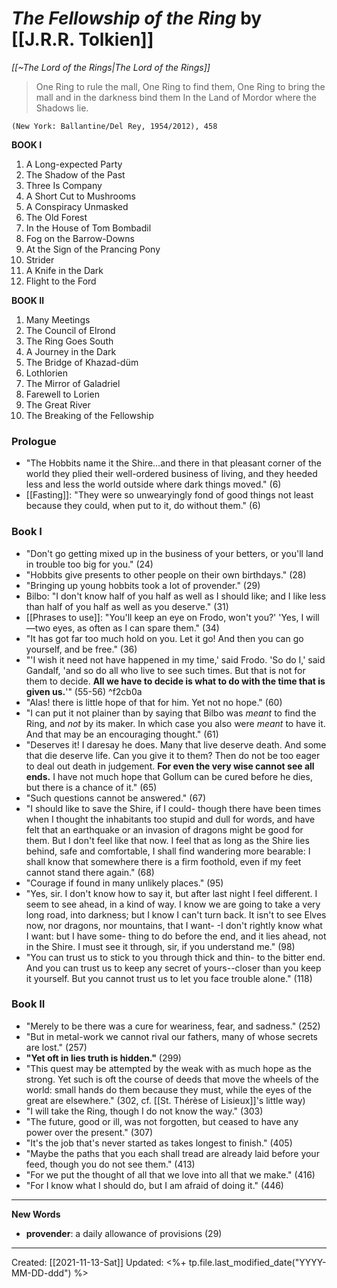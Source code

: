 
# *The Fellowship of the Ring* by [[J.R.R. Tolkien]]
*[[~The Lord of the Rings|The Lord of the Rings]]*

>One Ring to rule the mall, One Ring to find them,
>One Ring to bring the mall and in the darkness bind them
>In the Land of Mordor where the Shadows lie.

`(New York: Ballantine/Del Rey, 1954/2012), 458`


**BOOK I**

1. A Long-expected Party
2. The Shadow of the Past
3. Three Is Company
4. A Short Cut to Mushrooms
5. A Conspiracy Unmasked
6. The Old Forest
7. In the House of Tom Bombadil
8. Fog on the Barrow-Downs
9. At the Sign of the Prancing Pony
10. Strider
11. A Knife in the Dark
12. Flight to the Ford



**BOOK Il**

1. Many Meetings
2. The Council of Elrond
3. The Ring Goes South
4. A Journey in the Dark
5. The Bridge of Khazad-düm
6. Lothlorien
7. The Mirror of Galadriel
8. Farewell to Lorien
9. The Great River
10. The Breaking of the Fellowship



### Prologue
- "The Hobbits name it the Shire...and there in that pleasant corner of the world they plied their well-ordered business of living, and they heeded less and less the world outside where dark things moved." (6)
- [[Fasting]]: "They were so unwearyingly fond of good things not least because they could, when put to it, do without them." (6)

### Book I
- "Don't go getting mixed up in the business of your betters, or you'll land in trouble too big for you." (24)
- "Hobbits give presents to other people on their own birthdays." (28)
- "Bringing up young hobbits took a lot of provender." (29)
- Bilbo: "I don't know half of you half as well as I should like; and I like less than half of you half as well as you deserve." (31)
- [[Phrases to use]]: "You'll keep an eye on Frodo, won't you?' 'Yes, I will—two eyes, as often as I can spare them." (34)
- "It has got far too much hold on you. Let it go! And then you can go yourself, and be free." (36)
- "'I wish it need not have happened in my time,' said Frodo. 'So do I,' said Gandalf, 'and so do all who live to see such times. But that is not for them to decide. **All we have to decide is what to do with the time that is given us.**'" (55-56) ^f2cb0a
- "Alas! there is little hope of that for him. Yet not no hope." (60)
- "I can put it not plainer than by saying that Bilbo was *meant* to find the Ring, and *not* by its maker. In which case you also were *meant* to have it. And that may be an encouraging thought." (61)
- "Deserves it! I daresay he does. Many that live deserve death. And some that die deserve life. Can you give it to them? Then do not be too eager to deal out death in judgement. **For even the very wise cannot see all ends.** I have not much hope that Gollum can be cured before he dies, but there is a chance of it." (65)
- "Such questions cannot be answered." (67)
- "I should like to save the Shire, if I could- though there have been times when I thought the inhabitants too stupid and dull for words, and have felt that an earthquake or an invasion of dragons might be good for them. But I don't feel like that now. I feel that as long as the Shire lies behind, safe and comfortable, I shall find wandering more bearable: I shall know that somewhere there is a firm foothold, even if my feet cannot stand there again." (68)
- "Courage if found in many unlikely places." (95)
- "Yes, sir. I don't know how to say it, but after last night I feel different. I seem to see ahead, in a kind of way. I know we are going to take a very long road, into darkness; but I know I can't turn back. It isn't to see Elves now, nor dragons, nor mountains, that I want- -I don't rightly know what I want: but I have some- thing to do before the end, and it lies ahead, not in the Shire. I must see it through, sir, if you understand me." (98)
- "You can trust us to stick to you through thick and thin- to the bitter end. And you can trust us to keep any secret of yours--closer than you keep it yourself. But you cannot trust us to let you face trouble alone." (118)

### Book II
- "Merely to be there was a cure for weariness, fear, and sadness." (252) 
- "But in metal-work we cannot rival our fathers, many of whose secrets are lost." (257)
- **"Yet oft in lies truth is hidden."** (299)
- "This quest may be attempted by the weak with as much hope as the strong. Yet such is oft the course of deeds that move the wheels of the world: small hands do them because they must, while the eyes of the great are elsewhere." (302, cf. [[St. Thérèse of Lisieux]]'s little way)
- "I will take the Ring, though I do not know the way." (303)
- "The future, good or ill, was not forgotten, but ceased to have any power over the present." (307)
- "It's the job that's never started as takes longest to finish." (405)
- "Maybe the paths that you each shall tread are already laid before your feed, though you do not see them." (413)
- "For we put the thought of all that we love into all that we make." (416)
- "For I know what I should do, but I am afraid of doing it." (446)


---
**New Words**
- **provender**: a daily allowance of provisions (29)

---
Created: [[2021-11-13-Sat]]
Updated: <%+ tp.file.last_modified_date("YYYY-MM-DD-ddd") %>
